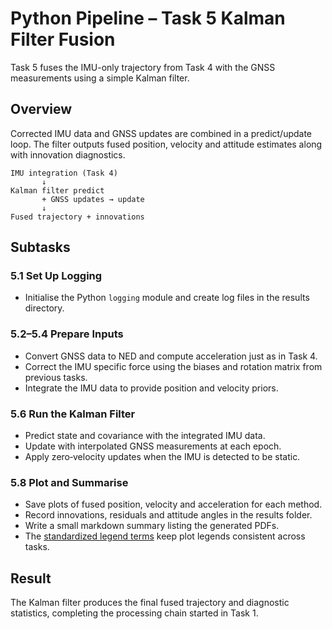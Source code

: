 # Python Pipeline – Task 5 Kalman Filter Fusion

Task 5 fuses the IMU-only trajectory from Task 4 with the GNSS measurements using a simple Kalman filter.

## Overview

Corrected IMU data and GNSS updates are combined in a predict/update loop.  The filter outputs fused position, velocity and attitude estimates along with innovation diagnostics.

```text
IMU integration (Task 4)
       ↓
Kalman filter predict
       + GNSS updates → update
       ↓
Fused trajectory + innovations
```

## Subtasks

### 5.1 Set Up Logging
- Initialise the Python `logging` module and create log files in the results directory.

### 5.2–5.4 Prepare Inputs
- Convert GNSS data to NED and compute acceleration just as in Task 4.
- Correct the IMU specific force using the biases and rotation matrix from previous tasks.
- Integrate the IMU data to provide position and velocity priors.

### 5.6 Run the Kalman Filter
- Predict state and covariance with the integrated IMU data.
- Update with interpolated GNSS measurements at each epoch.
- Apply zero‑velocity updates when the IMU is detected to be static.

### 5.8 Plot and Summarise
- Save plots of fused position, velocity and acceleration for each method.
- Record innovations, residuals and attitude angles in the results folder.
- Write a small markdown summary listing the generated PDFs.
- The [standardized legend terms](../PlottingChecklist.md#standardized-legend-terms) keep plot legends consistent across tasks.

## Result

The Kalman filter produces the final fused trajectory and diagnostic statistics, completing the processing chain started in Task 1.
